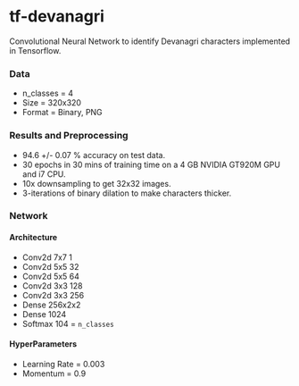 # tf-devanagri
Convolutional Neural Network to identify Devanagri characters implemented in Tensorflow.

### Data

* n_classes = 4
* Size = 320x320
* Format = Binary, PNG


### Results and Preprocessing

* 94.6 +/- 0.07 % accuracy on test data.
* 30 epochs in 30 mins of training time on a 4 GB NVIDIA GT920M GPU and i7 CPU.
* 10x downsampling to get 32x32 images.
* 3-iterations of binary dilation to make characters thicker.

### Network

#### Architecture

* Conv2d 7x7 1
* Conv2d 5x5 32
* Conv2d 5x5 64
* Conv2d 3x3 128
* Conv2d 3x3 256
* Dense  256x2x2
* Dense  1024
* Softmax 104 = `n_classes`

#### HyperParameters

* Learning Rate = 0.003
* Momentum = 0.9
